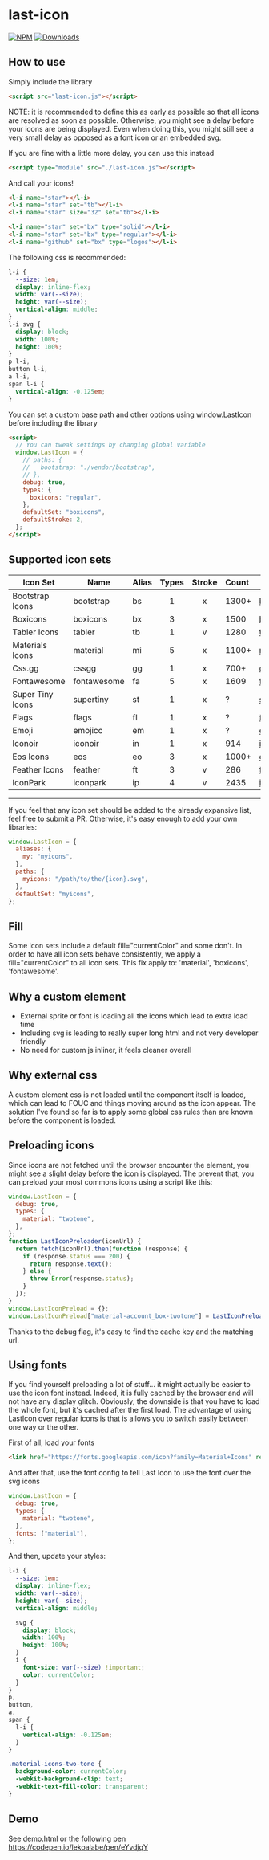 # last-icon



[![NPM](https://nodei.co/npm/last-icon.png?mini=true)](https://nodei.co/npm/last-icon/)
[![Downloads](https://img.shields.io/npm/dt/last-icon.svg)](https://www.npmjs.com/package/last-icon)

## How to use

Simply include the library

```html
<script src="last-icon.js"></script>
```

NOTE: it is recommended to define this as early as possible so that all icons are resolved as soon
as possible. Otherwise, you might see a delay before your icons are being displayed.
Even when doing this, you might still see a very small delay as opposed as a font icon or an embedded svg.

If you are fine with a little more delay, you can use this instead

```html
<script type="module" src="./last-icon.js"></script>
```

And call your icons!

```html
<l-i name="star"></l-i>
<l-i name="star" set="tb"></l-i>
<l-i name="star" size="32" set="tb"></l-i>

<l-i name="star" set="bx" type="solid"></l-i>
<l-i name="star" set="bx" type="regular"></l-i>
<l-i name="github" set="bx" type="logos"></l-i>
```

The following css is recommended:

```css
l-i {
  --size: 1em;
  display: inline-flex;
  width: var(--size);
  height: var(--size);
  vertical-align: middle;
}
l-i svg {
  display: block;
  width: 100%;
  height: 100%;
}
p l-i,
button l-i,
a l-i,
span l-i {
  vertical-align: -0.125em;
}
```

You can set a custom base path and other options
using window.LastIcon before including the library

```html
<script>
  // You can tweak settings by changing global variable
  window.LastIcon = {
    // paths: {
    //   bootstrap: "./vendor/bootstrap",
    // },
    debug: true,
    types: {
      boxicons: "regular",
    },
    defaultSet: "boxicons",
    defaultStroke: 2,
  };
</script>
```

## Supported icon sets

|Icon Set          |Name       | Alias | Types |Stroke |Count |Website |
|---               |---        |---    | :-:   |:-:    |:--   |---     |
|Bootstrap Icons   |bootstrap  |bs     | 1     | x     |1300+ |[bootstrap](https://icons.getbootstrap.com/)
|Boxicons          |boxicons   |bx     | 3     | x     |1500  |[boxicons](https://boxicons.com/)
|Tabler Icons      |tabler     |tb     | 1     | v     |1280  |[tabler](https://tablericons.com/)
|Materials Icons   |material   |mi     | 5     | x     |1100+ |[material](https://fonts.google.com/icons?selected=Material+Icons)
|Css.gg            |cssgg      |gg     | 1     | x     |700+  |[cssgg](https://css.gg/)
|Fontawesome       |fontawesome|fa     | 5     | x     |1609  |[fontawesome](https://fontawesome.com/cheatsheet)
|Super Tiny Icons  |supertiny  |st     | 1     | x     |?     |[supertiny](https://github.com/edent/SuperTinyIcons)
|Flags             |flags      |fl     | 1     | x     |?     |[flags](https://github.com/ducin/flag-svg-collection/)
|Emoji             |emojicc    |em     | 1     | x     |?     |[emojicc](https://github.com/buildbreakdo/emoji-cc/)
|Iconoir           |iconoir    |in     | 1     | x     |914   |[iconoir](https://iconoir.com/)
|Eos Icons         |eos        |eo     | 3     | x     |1000+ |[eos](https://eos-icons.com/)
|Feather Icons     |feather    |ft     | 3     | v     |286   |[feather](https://feathericons.com/)
|IconPark          |iconpark   |ip     | 4     | v     |2435  |[iconpark](https://iconpark.oceanengine.com/official)

___ 

If you feel that any icon set should be added to the already expansive list,
feel free to submit a PR. Otherwise, it's easy enough to add your own libraries:

```js
window.LastIcon = {
  aliases: {
    my: "myicons",
  },
  paths: {
    myicons: "/path/to/the/{icon}.svg",
  },
  defaultSet: "myicons",
};
```

## Fill

Some icon sets include a default fill="currentColor" and some don't. In order
to have all icon sets behave consistently, we apply a fill="currentColor" to all
icon sets. This fix apply to: 'material', 'boxicons', 'fontawesome'.

## Why a custom element

- External sprite or font is loading all the icons which lead to extra load time
- Including svg is leading to really super long html and not very developer friendly
- No need for custom js inliner, it feels cleaner overall

## Why external css

A custom element css is not loaded until the component itself is loaded, which
can lead to FOUC and things moving around as the icon appear.
The solution I've found so far is to apply some global css rules than are known
before the component is loaded.

## Preloading icons

Since icons are not fetched until the browser encounter the element, you might see
a slight delay before the icon is displayed. The prevent that, you can
preload your most commons icons using a script like this:

```js
window.LastIcon = {
  debug: true,
  types: {
    material: "twotone",
  },
};
function LastIconPreloader(iconUrl) {
  return fetch(iconUrl).then(function (response) {
    if (response.status === 200) {
      return response.text();
    } else {
      throw Error(response.status);
    }
  });
}
window.LastIconPreload = {};
window.LastIconPreload["material-account_box-twotone"] = LastIconPreloader("https://cdn.jsdelivr.net/npm/@material-icons/svg@1.0.10/svg/account_box/twotone.svg");
```

Thanks to the debug flag, it's easy to find the cache key and the matching url.

## Using fonts

If you find yourself preloading a lot of stuff... it might actually be easier to use the icon font instead. Indeed, it
is fully cached by the browser and will not have any display glitch. Obviously, the downside is that you have
to load the whole font, but it's cached after the first load. The advantage of using LastIcon over regular icons
is that is allows you to switch easily between one way or the other.

First of all, load your fonts

```html
<link href="https://fonts.googleapis.com/icon?family=Material+Icons" rel="stylesheet" /> <link href="https://fonts.googleapis.com/icon?family=Material+Icons+Two+Tone" rel="stylesheet" />
```

And after that, use the font config to tell Last Icon to use the font over the svg icons

```js
window.LastIcon = {
  debug: true,
  types: {
    material: "twotone",
  },
  fonts: ["material"],
};
```

And then, update your styles:

```css
l-i {
  --size: 1em;
  display: inline-flex;
  width: var(--size);
  height: var(--size);
  vertical-align: middle;

  svg {
    display: block;
    width: 100%;
    height: 100%;
  }
  i {
    font-size: var(--size) !important;
    color: currentColor;
  }
}
p,
button,
a,
span {
  l-i {
    vertical-align: -0.125em;
  }
}

.material-icons-two-tone {
  background-color: currentColor;
  -webkit-background-clip: text;
  -webkit-text-fill-color: transparent;
}
```

## Demo

See demo.html or the following pen https://codepen.io/lekoalabe/pen/eYvdjqY
